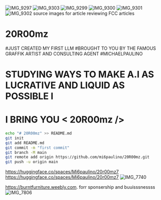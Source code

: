 ![IMG_9297](https://github.com/user-attachments/assets/8193e30a-4527-424c-b8a9-2db318f971e4)
![IMG_9303](https://github.com/user-attachments/assets/8309daef-1ee2-4396-9212-15a200ff95c5)
![IMG_9299](https://github.com/user-attachments/assets/95a6a34a-eb60-40f1-9aa9-ab983331cbb3)
![IMG_9300](https://github.com/user-attachments/assets/eb7beeda-6b7b-49f9-8c63-05f1f94bb918)
![IMG_9301](https://github.com/user-attachments/assets/59164797-b511-4cde-98bc-9b0eb4d3928f)
![IMG_9302](https://github.com/user-attachments/assets/5fb4a4a6-8887-492a-82de-fd3a918cb66c)
source images for article reviewing FCC articles 
# 20R00mz
#JUST CREATED MY FIRST LLM 
#BROUGHT TO YOU BY THE FAMOUS GRAFFIK ARTIST AND CONSULTING AGENT #MICHAELPAULINO
# STUDYING WAYS TO MAKE A.I AS LUCRATIVE AND LIQUID AS POSSIBLE l
# I BRING YOU < 20R00mz />
```sh
echo "# 20R00mz" >> README.md
git init
git add README.md
git commit -m "first commit"
git branch -M main
git remote add origin https://github.com/mi6paulino/20R00mz.git
git push -u origin main
```
https://huggingface.co/spaces/Mi6paulino/20r00mz7
https://huggingface.co/spaces/Mi6paulino/20r00mz7
![IMG_7740](https://github.com/user-attachments/assets/6dd29c4a-3fbd-44a8-bce0-fcc7580d844b)

https://burntfurniture.weebly.com. forr sponsership and buuisssnessss![IMG_7806](https://github.com/user-attachments/assets/99e314ea-9b2d-41bb-8a51-6fc0057a4ccc)
